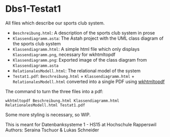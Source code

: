 # Dbs1-Testat1
All files which describe our sports club system.

- `Beschreibung.html`: A description of the sports club system in prose
- `Klassendiagramm.asta`: The Astah project with the UML class diagram of the sports club system
- `Klassendiagramm.html`: A simple html file which only displays `Klassendiagramm.png`, necessary for wkhtmltopdf
- `Klassendiagramm.png`: Exported image of the class diagram from `Klassendiagramm.asta`
- `RelationalesModell.html`: The relational model of the system
- `Testat1.pdf`: `Beschreibung.html` + `Klassendiagramm.html` + `RelationalesModell.html` converted into a single PDF using [wkhtmltopdf](wkhtmltopdf.org)

The command to turn the three files into a pdf:

    wkhtmltopdf Beschreibung.html Klassendiagramm.html RelationalesModell.html Testat1.pdf
    
Some more styling is necessary, so WIP.

This is meant for Datenbanksysteme 1 - HS15 at Hochschule Rapperswil  
Authors: Seraina Tschuor & Lukas Schneider
